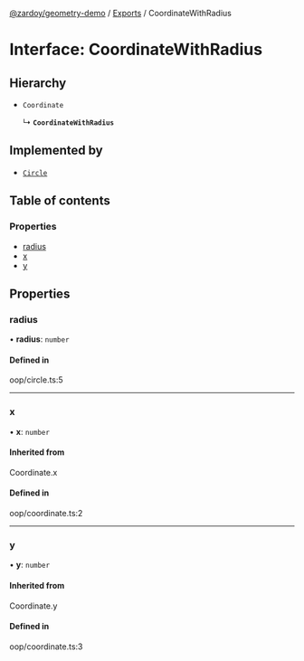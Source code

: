 [@zardoy/geometry-demo](../README.md) / [Exports](../modules.md) / CoordinateWithRadius

# Interface: CoordinateWithRadius

## Hierarchy

- `Coordinate`

  ↳ **`CoordinateWithRadius`**

## Implemented by

- [`Circle`](../classes/Circle.md)

## Table of contents

### Properties

- [radius](CoordinateWithRadius.md#radius)
- [x](CoordinateWithRadius.md#x)
- [y](CoordinateWithRadius.md#y)

## Properties

### radius

• **radius**: `number`

#### Defined in

oop/circle.ts:5

___

### x

• **x**: `number`

#### Inherited from

Coordinate.x

#### Defined in

oop/coordinate.ts:2

___

### y

• **y**: `number`

#### Inherited from

Coordinate.y

#### Defined in

oop/coordinate.ts:3
